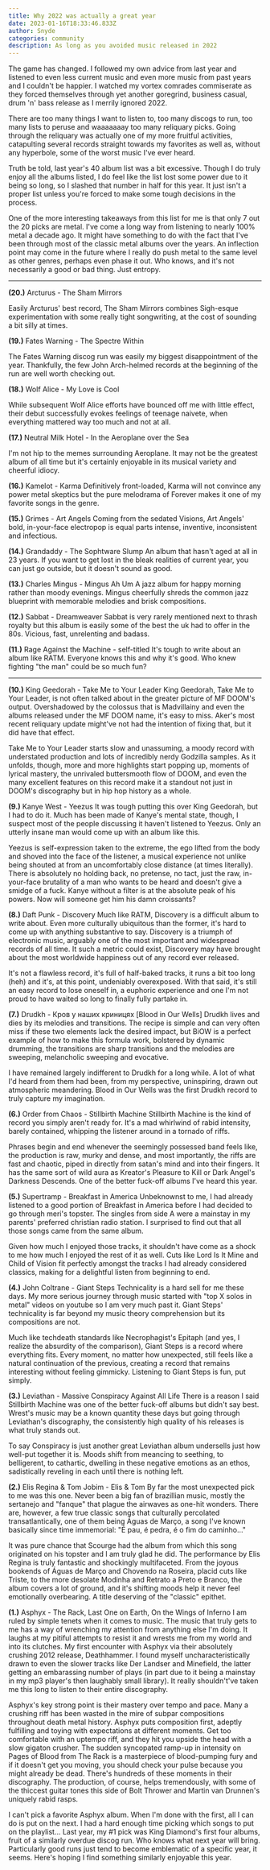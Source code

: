 ```yaml
---
title: Why 2022 was actually a great year
date: 2023-01-16T18:33:46.833Z
author: Snyde
categories: community
description: As long as you avoided music released in 2022
---
```

The game has changed. I followed my own advice from last year and listened to even less current music and even more music from past years and I couldn't be happier. I watched my vortex comrades commiserate as they forced themselves through yet another goregrind, business casual, drum 'n' bass release as I merrily ignored 2022.

There are too many things I want to listen to, too many discogs to run, too many lists to peruse and waaaaaaay too many reliquary picks. Going through the reliquary was actually one of my more fruitful activities, catapulting several records straight towards my favorites as well as, without any hyperbole, some of the worst music I've ever heard.

Truth be told, last year's 40 album list was a bit excessive. Though I do truly enjoy all the albums listed, I do feel like the list lost some power due to it being so long, so I slashed that number in half for this year. It just isn't a proper list unless you're forced to make some tough decisions in the process.

One of the more interesting takeaways from this list for me is that only 7 out the 20 picks are metal. I've come a long way from listening to nearly 100% metal a decade ago. It might have something to do with the fact that I've been through most of the classic metal albums over the years. An inflection point may come in the future where I really do push metal to the same level as other genres, perhaps even phase it out. Who knows, and it's not necessarily a good or bad thing. Just entropy.

- - -

**(20.)** Arcturus - The Sham Mirrors

Easily Arcturus' best record, The Sham Mirrors combines Sigh-esque experimentation with some really tight songwriting, at the cost of sounding a bit silly at times.

**(19.)** Fates Warning - The Spectre Within

The Fates Warning discog run was easily my biggest disappointment of the year. Thankfully, the few John Arch-helmed records at the beginning of the run are well worth checking out.

**(18.)** Wolf Alice - My Love is Cool

While subsequent Wolf Alice efforts have bounced off me with little effect, their debut successfully evokes feelings of teenage naivete, when everything mattered way too much and not at all.

**(17.)** Neutral Milk Hotel - In the Aeroplane over the Sea

I'm not hip to the memes surrounding Aeroplane. It may not be the greatest album of all time but it's certainly enjoyable in its musical variety and cheerful idiocy.

**(16.)** Kamelot - Karma
Definitively front-loaded, Karma will not convince any power metal skeptics but the pure melodrama of Forever makes it one of my favorite songs in the genre.

**(15.)** Grimes - Art Angels
Coming from the sedated Visions, Art Angels' bold, in-your-face electropop is equal parts intense, inventive, inconsistent and infectious.

**(14.)** Grandaddy - The Sophtware Slump
An album that hasn't aged at all in 23 years. If you want to get lost in the bleak realities of current year, you can just go outside, but it doesn't sound as good.

**(13.)** Charles Mingus - Mingus Ah Um
A jazz album for happy morning rather than moody evenings. Mingus cheerfully shreds the common jazz blueprint with memorable melodies and brisk compositions. 

**(12.)** Sabbat - Dreamweaver
Sabbat is very rarely mentioned next to thrash royalty but this album is easily some of the best the uk had to offer in the 80s. Vicious, fast, unrelenting and badass.

**(11.)** Rage Against the Machine - self-titled
It's tough to write about an album like RATM. Everyone knows this and why it's good. Who knew fighting "the man" could be so much fun?

- - -

**(10.)** King Geedorah - Take Me to Your Leader
King Geedorah, Take Me to Your Leader, is not often talked about in the greater picture of MF DOOM's output. Overshadowed by the colossus that is Madvillainy and even the albums released under the MF DOOM name, it's easy to miss. Aker's most recent reliquary update might've not had the intention of fixing that, but it did have that effect.

Take Me to Your Leader starts slow and unassuming, a moody record with understated production and lots of incredibly nerdy Godzilla samples. As it unfolds, though, more and more highlights start popping up, moments of lyrical mastery, the unrivaled buttersmooth flow of DOOM, and even the many excellent features on this record make it a standout not just in DOOM's discography but in hip hop history as a whole. 

**(9.)** Kanye West - Yeezus
It was tough putting this over King Geedorah, but I had to do it. Much has been made of Kanye's mental state, though, I suspect most of the people discussing it haven't listened to Yeezus. Only an utterly insane man would come up with an album like this.

Yeezus is self-expression taken to the extreme, the ego lifted from the body and shoved into the face of the listener, a musical experience not unlike being shouted at from an uncomfortably close distance (at times literally). There is absolutely no holding back, no pretense, no tact, just the raw, in-your-face brutality of a man who wants to be heard and doesn't give a smidge of a fuck. Kanye without a filter is at the absolute peak of his powers. Now will someone get him his damn croissants?

**(8.)** Daft Punk - Discovery
Much like RATM, Discovery is a difficult album to write about. Even more culturally ubiquitous than the former, it's hard to come up with anything substantive to say. Discovery is a triumph of electronic music, arguably one of the most important and widespread records of all time. It such a metric could exist, Discovery may have brought about the most worldwide happiness out of any record ever released.

It's not a flawless record, it's full of half-baked tracks, it runs a bit too long (heh) and it's, at this point, undeniably overexposed. With that said, it's still an easy record to lose oneself in, a euphoric experience and one I'm not proud to have waited so long to finally fully partake in.

**(7.)** Drudkh - Кров у наших криницях \[Blood in Our Wells]
Drudkh lives and dies by its melodies and transitions. The recipe is simple and can very often miss if these two elements lack the desired impact, but BiOW is a perfect example of how to make this formula work, bolstered by dynamic drumming, the transitions are sharp transitions and the melodies are sweeping, melancholic sweeping and evocative.

I have remained largely indifferent to Drudkh for a long while. A lot of what I'd heard from them had been, from my perspective, uninspiring, drawn out atmospheric meandering. Blood in Our Wells was the first Drudkh record to truly capture my imagination.

**(6.)** Order from Chaos - Stillbirth Machine
Stillbirth Machine is the kind of record you simply aren't ready for. It's a mad whirlwind of rabid intensity, barely contained, whipping the listener around in a tornado of riffs.

Phrases begin and end whenever the seemingly possessed band feels like, the production is raw, murky and dense, and most importantly, the riffs are fast and chaotic, piped in directly from satan's mind and into their fingers. It has the same sort of wild aura as Kreator's Pleasure to Kill or Dark Angel's Darkness Descends. One of the better fuck-off albums I've heard this year.

**(5.)** Supertramp - Breakfast in America
Unbeknownst to me, I had already listened to a good portion of Breakfast in America before I had decided to go through meri's topster. The singles from side A were a mainstay in my parents' preferred christian radio station. I surprised to find out that all those songs came from the same album.

Given how much I enjoyed those tracks, it shouldn't have come as a shock to me how much I enjoyed the rest of it as well. Cuts like Lord Is It Mine and Child of Vision fit perfectly amongst the tracks I had already considered classics, making for a delightful listen from beginning to end.

**(4.)** John Coltrane - Giant Steps
Technicality is a hard sell for me these days. My more serious journey through music started with "top X solos in metal" videos on youtube so I am very much past it. Giant Steps' technicality is far beyond my music theory comprehension but its compositions are not. 

Much like techdeath standards like Necrophagist's Epitaph (and yes, I realize the absurdity of the comparison), Giant Steps is a record where everything fits. Every moment, no matter how unexpected, still feels like a natural continuation of the previous, creating a record that remains interesting without feeling gimmicky. Listening to Giant Steps is fun, put simply.

**(3.)** Leviathan - Massive Conspiracy Against All Life
There is a reason I said Stillbirth Machine was one of the better fuck-off albums but didn't say best. Wrest's music may be a known quantity these days but going through Leviathan's discography, the consistently high quality of his releases is what truly stands out.

To say Conspiracy is just another great Leviathan album undersells just how well-put together it is. Moods shift from meancing to seething, to belligerent, to cathartic, dwelling in these negative emotions as an ethos, sadistically reveling in each until there is nothing left.

**(2.)** Elis Regina & Tom Jobim - Elis & Tom
By far the most unexpected pick to me was this one. Never been a big fan of brazillian music, mostly the sertanejo and "fanque" that plague the airwaves as one-hit wonders. There are, however, a few true classic songs that culturally percolated transatlantically, one of them being Águas de Março, a song I've known basically since time immemorial: "É pau, é pedra, é o fim do caminho..."

It was pure chance that Scourge had the album from which this song originated on his topster and I am truly glad he did. The performance by Elis Regina is truly fantastic and shockingly multifaceted. From the joyous bookends of Águas de Março and Chovendo na Roseira, placid cuts like Triste, to the more desolate Modinha and Retrato a Preto e Branco, the album covers a lot of ground, and it's shifting moods help it never feel emotionally overbearing. A title deserving of the "classic" epithet.

**(1.)** Asphyx - The Rack, Last One on Earth, On the Wings of Inferno
I am ruled by simple tenets when it comes to music. The music that truly gets to me has a way of wrenching my attention from anything else I'm doing. It laughs at my pitiful attempts to resist it and wrests me from my world and into its clutches. My first encounter with Asphyx via their absolutely crushing 2012 release, Deathhammer. I found myself uncharacteristically drawn to even the slower tracks like Der Landser and Minefield, the latter getting an embarassing number of plays (in part due to it being a mainstay in my mp3 player's then laughably small library). It really shouldn't've taken me this long to listen to their entire discography.

Asphyx's key strong point is their mastery over tempo and pace. Many a crushing riff has been wasted in the mire of subpar compositions throughout death metal history. Asphyx puts composition first, adeptly fulfilling and toying with expectations at different moments. Get too comfortable with an uptempo riff, and they hit you upside the head with a slow gigaton crusher. The sudden syncopated ramp-up in intensity on Pages of Blood from The Rack is a masterpiece of blood-pumping fury and if it doesn't get you moving, you should check your pulse because you might already be dead. There's hundreds of these moments in their discography. The production, of course, helps tremendously, with some of the thiccest guitar tones this side of Bolt Thrower and Martin van Drunnen's uniquely rabid rasps.

I can't pick a favorite Asphyx album. When I'm done with the first, all I can do is put on the next. I had a hard enough time picking which songs to put on the playlist... Last year, my #1 pick was King Diamond's first four albums, fruit of a similarly overdue discog run. Who knows what next year will bring. Particularly good runs just tend to become emblematic of a specific year, it seems. Here's hoping I find something similarly enjoyable this year.